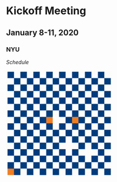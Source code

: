 # Kickoff Meeting
## January 8-11, 2020
### NYU

*Schedule*

![KMC video](../Media/square-KMC-10000.gif "Kinetic Monte Carlo of square lattice")

